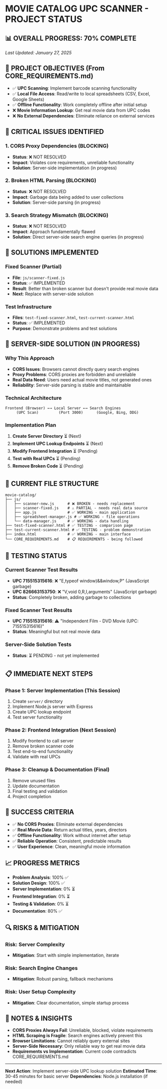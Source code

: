 # MOVIE CATALOG UPC SCANNER - PROJECT STATUS

## 📊 **OVERALL PROGRESS: 70% COMPLETE**

*Last Updated: January 27, 2025*

## 🎯 **PROJECT OBJECTIVES (From CORE_REQUIREMENTS.md)**

- ✅ **UPC Scanning**: Implement barcode scanning functionality
- ✅ **Local File Access**: Read/write to local spreadsheets (CSV, Excel, Google Sheets)
- ✅ **Offline Functionality**: Work completely offline after initial setup
- ❌ **Movie Information Lookup**: Get real movie data from UPC codes
- ❌ **No External Dependencies**: Eliminate reliance on external services

## 🚨 **CRITICAL ISSUES IDENTIFIED**

### **1. CORS Proxy Dependencies (BLOCKING)**
- **Status**: ❌ NOT RESOLVED
- **Impact**: Violates core requirements, unreliable functionality
- **Solution**: Server-side implementation (in progress)

### **2. Broken HTML Parsing (BLOCKING)**
- **Status**: ❌ NOT RESOLVED  
- **Impact**: Garbage data being added to user collections
- **Solution**: Server-side parsing (in progress)

### **3. Search Strategy Mismatch (BLOCKING)**
- **Status**: ❌ NOT RESOLVED
- **Impact**: Approach fundamentally flawed
- **Solution**: Direct server-side search engine queries (in progress)

## 🔧 **SOLUTIONS IMPLEMENTED**

### **Fixed Scanner (Partial)**
- **File**: `js/scanner-fixed.js`
- **Status**: ✅ IMPLEMENTED
- **Result**: Better than broken scanner but doesn't provide real movie data
- **Next**: Replace with server-side solution

### **Test Infrastructure**
- **Files**: `test-fixed-scanner.html`, `test-current-scanner.html`
- **Status**: ✅ IMPLEMENTED
- **Purpose**: Demonstrate problems and test solutions

## 🚀 **SERVER-SIDE SOLUTION (IN PROGRESS)**

### **Why This Approach**
- **CORS Issues**: Browsers cannot directly query search engines
- **Proxy Problems**: CORS proxies are forbidden and unreliable
- **Real Data Need**: Users need actual movie titles, not generated ones
- **Reliability**: Server-side parsing is stable and maintainable

### **Technical Architecture**
```
Frontend (Browser) ←→ Local Server ←→ Search Engines
     (UPC Scan)         (Port 3000)      (Google, Bing, DDG)
```

### **Implementation Plan**
1. **Create Server Directory** ⏳ (Next)
2. **Implement UPC Lookup Endpoints** ⏳ (Next)
3. **Modify Frontend Integration** ⏳ (Pending)
4. **Test with Real UPCs** ⏳ (Pending)
5. **Remove Broken Code** ⏳ (Pending)

## 📁 **CURRENT FILE STRUCTURE**

```
movie-catalog/
├── js/
│   ├── scanner-new.js      # ❌ BROKEN - needs replacement
│   ├── scanner-fixed.js    # ⚠️ PARTIAL - needs real data source
│   ├── app.js              # ✅ WORKING - main application
│   ├── spreadsheet-manager.js # ✅ WORKING - file operations
│   └── data-manager.js     # ✅ WORKING - data handling
├── test-fixed-scanner.html # ✅ TESTING - comparison page
├── test-current-scanner.html # ✅ TESTING - problem demonstration
├── index.html              # ✅ WORKING - main interface
└── CORE_REQUIREMENTS.md    # 📋 REQUIREMENTS - being followed
```

## 🧪 **TESTING STATUS**

### **Current Scanner Test Results**
- **UPC 715515315616**: ❌ "E,typeof window)&&window,P" (JavaScript garbage)
- **UPC 826663153750**: ❌ "V,void 0,R,I,arguments" (JavaScript garbage)
- **Status**: Completely broken, adding garbage to collections

### **Fixed Scanner Test Results**
- **UPC 715515315616**: ⚠️ "Independent Film - DVD Movie (UPC: 715515315616)"
- **Status**: Meaningful but not real movie data

### **Server-Side Solution Tests**
- **Status**: ⏳ PENDING - not yet implemented

## 📋 **IMMEDIATE NEXT STEPS**

### **Phase 1: Server Implementation (This Session)**
1. Create `server/` directory
2. Implement Node.js server with Express
3. Create UPC lookup endpoint
4. Test server functionality

### **Phase 2: Frontend Integration (Next Session)**
1. Modify frontend to call server
2. Remove broken scanner code
3. Test end-to-end functionality
4. Validate with real UPCs

### **Phase 3: Cleanup & Documentation (Final)**
1. Remove unused files
2. Update documentation
3. Final testing and validation
4. Project completion

## 🎯 **SUCCESS CRITERIA**

- ✅ **No CORS Proxies**: Eliminate external dependencies
- ✅ **Real Movie Data**: Return actual titles, years, directors
- ✅ **Offline Functionality**: Work without internet after setup
- ✅ **Reliable Operation**: Consistent, predictable results
- ✅ **User Experience**: Clean, meaningful movie information

## 📈 **PROGRESS METRICS**

- **Problem Analysis**: 100% ✅
- **Solution Design**: 100% ✅
- **Server Implementation**: 0% ⏳
- **Frontend Integration**: 0% ⏳
- **Testing & Validation**: 0% ⏳
- **Documentation**: 80% ✅

## 🔍 **RISKS & MITIGATION**

### **Risk: Server Complexity**
- **Mitigation**: Start with simple implementation, iterate

### **Risk: Search Engine Changes**
- **Mitigation**: Robust parsing, fallback mechanisms

### **Risk: User Setup Complexity**
- **Mitigation**: Clear documentation, simple startup process

## 📝 **NOTES & INSIGHTS**

- **CORS Proxies Always Fail**: Unreliable, blocked, violate requirements
- **HTML Scraping is Fragile**: Search engines actively prevent this
- **Browser Limitations**: Cannot reliably query external sites
- **Server-Side Necessary**: Only reliable way to get real movie data
- **Requirements vs Implementation**: Current code contradicts CORE_REQUIREMENTS.md

---

**Next Action**: Implement server-side UPC lookup solution
**Estimated Time**: 30-45 minutes for basic server
**Dependencies**: Node.js installation (if needed)
